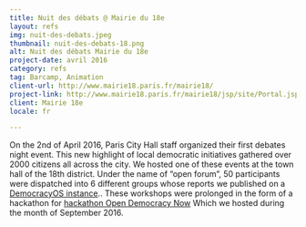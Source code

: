 ```yaml
---
title: Nuit des débats @ Mairie du 18e
layout: refs
img: nuit-des-debats.jpeg
thumbnail: nuit-des-debats-18.png
alt: Nuit des débats Mairie du 18e
project-date: avril 2016
category: refs
tag: Barcamp, Animation
client-url: http://www.mairie18.paris.fr/mairie18/
project-link: http://www.mairie18.paris.fr/mairie18/jsp/site/Portal.jsp?document_id=19314&portlet_id=2681
client: Mairie 18e
locale: fr

---
```


On the 2nd of April 2016, Paris City Hall staff organized their first debates night event. This new highlight of local democratic initiatives gathered over 2000 citizens all across the city.
We hosted one of these events at the town hall of the 18th district. Under the name of “open forum”, 50 participants were dispatched into 6 different groups whose reports we published on a [ DemocracyOS instance](http://nuitdesdebatsparis18.herokuapp.com/)..
These workshops were prolonged in the form of a hackathon for [hackathon Open Democracy Now](http://www.opensourcepolitics.eu/refs/2016/09/25/hackathon-mairie18/) Which we hosted during the month of September 2016.
